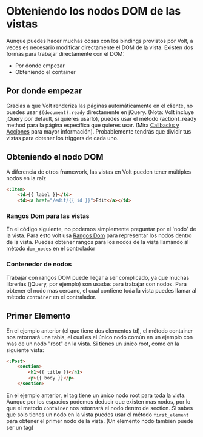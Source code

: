 # Obteniendo los nodos DOM de las vistas

Aunque puedes hacer muchas cosas con los bindings provistos por Volt, a veces es necesario modificar directamente el DOM de la vista. Existen dos formas para trabajar directamente con el DOM:

- Por donde empezar
- Obteniendo el container

## Por donde empezar

Gracias a que Volt renderiza las páginas automáticamente en el cliente, no puedes usar ```$(document).ready``` directamente en jQuery. (Nota: Volt incluye jQuery por default, si quieres usarlo), puedes usar el método {action}_ready method para la página específica que quieres usar. (Mira [Callbacks y Acciones](callbacks_and_actions.md) para mayor información). Probablemente tendrás que dividir tus vistas para obtener los triggers de cada uno.

## Obteniendo el nodo DOM

A diferencia de otros framework, las vistas en Volt pueden tener múltiples nodos en la raíz

```html
<:Item>
    <td>{{ label }}</td>
    <td><a href="/edit/{{ id }}">Edit</a></td>
```

### Rangos Dom para las vistas

En el código siguiente, no podemos simplemente preguntar por el 'nodo' de la vista. Para esto volt usa [Rangos Dom](https://developer.mozilla.org/en-US/docs/Web/API/Range) para representar los nodos dentro de la vista. Puedes obtener rangos para los nodos de la vista llamando al método ```dom_nodes``` en el controlador

### Contenedor de nodos

Trabajar con rangos DOM puede llegar a ser complicado, ya que muchas librerías (jQuery, por ejemplo) son usadas para trabajar con nodos. Para obtener el nodo mas cercano, el cual contiene toda la vista puedes llamar al método ```container``` en el contralador.

## Primer Elemento

En el ejemplo anterior (el que tiene dos elementos td), el método container nos retornará una tabla, el cual es el único nodo común en un ejemplo con mas de un nodo "root" en la vista. Si tienes un único root, como en la siguiente vista:

```html
<:Post>
    <section>
        <h1>{{ title }}</h1>
        <p>{{ body }}</p>
    </section>
```

En el ejemplo anterior, el tag tiene un único nodo root para toda la vista.  Aunque por los espacios podemos deducir que existen mas nodos, por lo que el metodo ```container``` nos retornará el nodo dentro de section. Si sabes que solo tienes un nodo en la vista puedes usar el método ```first_element``` para obtener el primer nodo de la vista. (Un elemento nodo también puede ser un tag)
